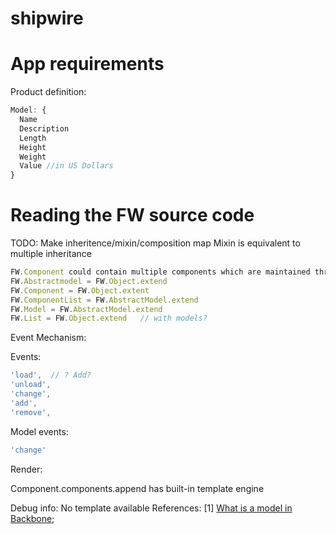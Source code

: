 # shipwire

# App requirements 

Product definition:
```javascript
Model: {
  Name
  Description
  Length
  Height
  Weight
  Value //in US Dollars
}
```
# Reading the FW source code 

TODO: Make inheritence/mixin/composition map Mixin is equivalent to multiple inheritance

```javascript
FW.Component could contain multiple components which are maintained through FW.ComponentList
FW.Abstractmodel = FW.Object.extend
FW.Component = FW.Object.extent
FW.ComponentList = FW.AbstractModel.extend
FW.Model = FW.AbstractModel.extend
FW.List = FW.Object.extend   // with models?
```

Event Mechanism:

Events:
```javascript
'load',  // ? Add?
'unload',
'change',
'add',
'remove',
```

Model events: 
```javascript
'change'
```
Render:

Component.components.append has built-in template engine

Debug info:
No template available
References:
[1] [What is a model in Backbone](https://cdnjs.com/libraries/backbone.js/tutorials/what-is-a-model);
